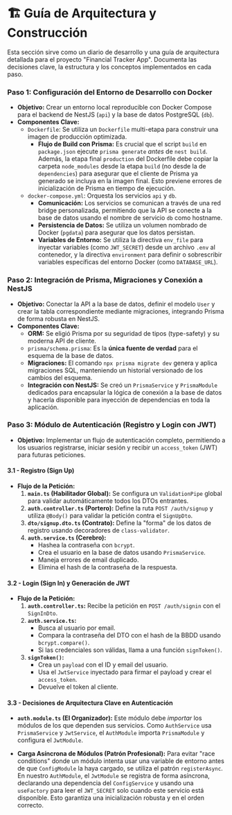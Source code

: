 # 🏗️ Guía de Arquitectura y Construcción

Esta sección sirve como un diario de desarrollo y una guía de arquitectura detallada para el proyecto "Financial Tracker App". Documenta las decisiones clave, la estructura y los conceptos implementados en cada paso.

### **Paso 1: Configuración del Entorno de Desarrollo con Docker**

- **Objetivo:** Crear un entorno local reproducible con Docker Compose para el backend de NestJS (`api`) y la base de datos PostgreSQL (`db`).
- **Componentes Clave:**
  - `Dockerfile`: Se utiliza un `Dockerfile` multi-etapa para construir una imagen de producción optimizada.
    - **Flujo de Build con Prisma:** Es crucial que el script `build` en `package.json` ejecute `prisma generate` _antes_ de `nest build`. Además, la etapa final `production` del Dockerfile debe copiar la carpeta `node_modules` desde la etapa `build` (no desde la de `dependencies`) para asegurar que el cliente de Prisma ya generado se incluya en la imagen final. Esto previene errores de inicialización de Prisma en tiempo de ejecución.
  - `docker-compose.yml`: Orquesta los servicios `api` y `db`.
    - **Comunicación:** Los servicios se comunican a través de una red bridge personalizada, permitiendo que la API se conecte a la base de datos usando el nombre de servicio `db` como hostname.
    - **Persistencia de Datos:** Se utiliza un volumen nombrado de Docker (`pgdata`) para asegurar que los datos persistan.
    - **Variables de Entorno:** Se utiliza la directiva `env_file` para inyectar variables (como `JWT_SECRET`) desde un archivo `.env` al contenedor, y la directiva `environment` para definir o sobrescribir variables específicas del entorno Docker (como `DATABASE_URL`).

### **Paso 2: Integración de Prisma, Migraciones y Conexión a NestJS**

- **Objetivo:** Conectar la API a la base de datos, definir el modelo `User` y crear la tabla correspondiente mediante migraciones, integrando Prisma de forma robusta en NestJS.
- **Componentes Clave:**
  - **ORM:** Se eligió Prisma por su seguridad de tipos (type-safety) y su moderna API de cliente.
  - `prisma/schema.prisma`: Es la **única fuente de verdad** para el esquema de la base de datos.
  - **Migraciones:** El comando `npx prisma migrate dev` genera y aplica migraciones SQL, manteniendo un historial versionado de los cambios del esquema.
  - **Integración con NestJS:** Se creó un `PrismaService` y `PrismaModule` dedicados para encapsular la lógica de conexión a la base de datos y hacerla disponible para inyección de dependencias en toda la aplicación.

### **Paso 3: Módulo de Autenticación (Registro y Login con JWT)**

- **Objetivo:** Implementar un flujo de autenticación completo, permitiendo a los usuarios registrarse, iniciar sesión y recibir un `access_token` (JWT) para futuras peticiones.

#### **3.1 - Registro (Sign Up)**

- **Flujo de la Petición:**
  1.  **`main.ts` (Habilitador Global):** Se configura un `ValidationPipe` global para validar automáticamente todos los DTOs entrantes.
  2.  **`auth.controller.ts` (Portero):** Define la ruta `POST /auth/signup` y utiliza `@Body()` para validar la petición contra el `SignUpDto`.
  3.  **`dto/signup.dto.ts` (Contrato):** Define la "forma" de los datos de registro usando decoradores de `class-validator`.
  4.  **`auth.service.ts` (Cerebro):**
      - Hashea la contraseña con `bcrypt`.
      - Crea el usuario en la base de datos usando `PrismaService`.
      - Maneja errores de email duplicado.
      - Elimina el hash de la contraseña de la respuesta.

#### **3.2 - Login (Sign In) y Generación de JWT**

- **Flujo de la Petición:**
  1.  **`auth.controller.ts`:** Recibe la petición en `POST /auth/signin` con el `SignInDto`.
  2.  **`auth.service.ts`:**
      - Busca al usuario por email.
      - Compara la contraseña del DTO con el hash de la BBDD usando `bcrypt.compare()`.
      - Si las credenciales son válidas, llama a una función `signToken()`.
  3.  **`signToken()`:**
      - Crea un `payload` con el ID y email del usuario.
      - Usa el `JwtService` inyectado para firmar el payload y crear el `access_token`.
      - Devuelve el token al cliente.

#### **3.3 - Decisiones de Arquitectura Clave en Autenticación**

- **`auth.module.ts` (El Organizador):** Este módulo debe _importar_ los módulos de los que dependen sus servicios. Como `AuthService` usa `PrismaService` y `JwtService`, el `AuthModule` importa `PrismaModule` y configura el `JwtModule`.

- **Carga Asíncrona de Módulos (Patrón Profesional):**
  Para evitar "race conditions" donde un módulo intenta usar una variable de entorno antes de que `ConfigModule` la haya cargado, se utiliza el patrón `registerAsync`. En nuestro `AuthModule`, el `JwtModule` se registra de forma asíncrona, declarando una dependencia del `ConfigService` y usando una `useFactory` para leer el `JWT_SECRET` solo cuando este servicio está disponible. Esto garantiza una inicialización robusta y en el orden correcto.
